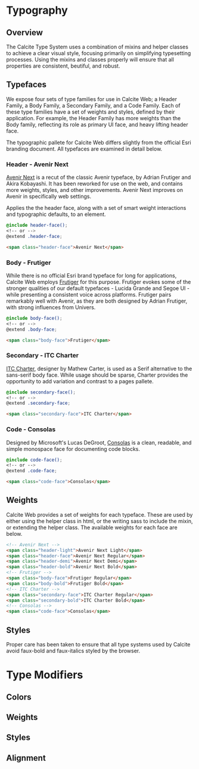 
# Typography

## Overview
The Calcite Type System uses a combination of mixins and helper classes to achieve a clear visual style, focusing primarily on simplifying typesetting processes. Using the mixins and classes properly will ensure that all properties are consistent, beutiful, and robust.

## Typefaces
We expose four sets of type families for use in Calcite Web; a Header Family, a Body Family, a Secondary Family, and a Code Family. Each of these type families have a set of weights and styles, defined by their application. For example, the Header Family has more weights than the Body family, reflecting its role as primary UI face, and heavy lifting header face.

The typographic pallete for Calcite Web differs slightly from the official Esri branding document. All typefaces are examined in detail below.

### Header - Avenir Next
[Avenir Next](http://www.fonts.com/font/linotype/avenir-next) is a recut of the classic Avenir typeface, by Adrian Frutiger and Akira Kobayashi. It has been reworked for use on the web, and contains more weights, styles, and other improvements. Avenir Next improves on Avenir in specifically web settings.

Applies the the header face, along with a set of smart weight interactions and typographic defaults, to an element.

```scss
@include header-face();
<!-- or -->
@extend .header-face;
```

```html
<span class="header-face">Avenir Next</span>
```

### Body - Frutiger
While there is no official Esri brand typeface for long for applications, Calcite Web employs [Frutiger](http://www.fonts.com/font/linotype/frutiger?QueryFontType=Web) for this purpose. Frutiger evokes some of the stronger qualities of our default typefaces - Lucida Grande and Segoe UI - while presenting a consistent voice across platforms. Frutiger pairs remarkably well with Avenir, as they are both designed by Adrian Frutiger, with strong influences from Univers.

```scss
@include body-face();
<!-- or -->
@extend .body-face;
```

```html
<span class="body-face">Frutiger</span>
```

### Secondary - ITC Charter
[ITC Charter](http://www.fonts.com/font/itc/itc-charter), designer by Mathew Carter, is used as a Serif alternative to the sans-serif body face. While usage should be sparse, Charter provides the opportunity to add variation and contrast to a pages pallete.

```scss
@include secondary-face();
<!-- or -->
@extend .secondary-face;
```

```html
<span class="secondary-face">ITC Charter</span>
```

### Code - Consolas
Designed by Microsoft's Lucas DeGroot, [Consolas](http://www.fonts.com/font/microsoft-corporation/consolas) is a clean, readable, and simple monospace face for documenting code blocks.

```scss
@include code-face();
<!-- or -->
@extend .code-face;
```

```html
<span class="code-face">Consolas</span>
```

## Weights
Calcite Web provides a set of weights for each typeface. These are used by either using the helper class in html, or the writing sass to include the mixin, or extending the helper class. The available weights for each face are below.

```html
<!-- Avenir Next -->
<span class="header-light">Avenir Next Light</span>
<span class="header-face">Avenir Next Regular</span>
<span class="header-demi">Avenir Next Demi</span>
<span class="header-bold">Avenir Next Bold</span>
<!-- Frutiger -->
<span class="body-face">Frutiger Regular</span>
<span class="body-bold">Frutiger Bold</span>
<!-- ITC Charter -->
<span class="secondary-face">ITC Charter Regular</span>
<span class="secondary-bold">ITC Charter Bold</span>
<!-- Consolas -->
<span class="code-face">Consolas</span>
```

## Styles
Proper care has been taken to ensure that all type systems used by Calcite avoid faux-bold and faux-italics styled by the browser.

# Type Modifiers

## Colors

## Weights

## Styles

## Alignment